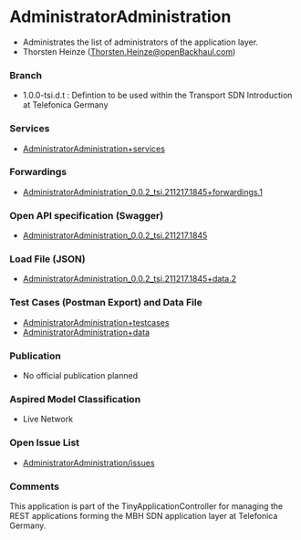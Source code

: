 # AdministratorAdministration

- Administrates the list of administrators of the application layer.
- Thorsten Heinze (Thorsten.Heinze@openBackhaul.com)

### Branch

- 1.0.0-tsi.d.t : Defintion to be used within the Transport SDN Introduction at Telefonica Germany

### Services

- [AdministratorAdministration+services](./AdministratorAdministration+services.yaml)

### Forwardings

- [AdministratorAdministration_0.0.2_tsi.211217.1845+forwardings.1](./AdministratorAdministration_0.0.2_tsi.211217.1845+forwardings.1.xlsx)

### Open API specification (Swagger)

- [AdministratorAdministration_0.0.2_tsi.211217.1845](AdministratorAdministration_0.0.2_tsi.211217.1845.yaml)

### Load File (JSON)

- [AdministratorAdministration_0.0.2_tsi.211217.1845+data.2](AdministratorAdministration_0.0.2_tsi.211217.1845+data.2.json)

### Test Cases (Postman Export) and Data File

- [AdministratorAdministration+testcases](./AdministratorAdministration%2Btestcases.json)
- [AdministratorAdministration+data](./AdministratorAdministration_0.0.2_tsi.211217.1845%2Bdata.2.json)

### Publication

- No official publication planned

### Aspired Model Classification

- Live Network

### Open Issue List

- [AdministratorAdministration/issues](../../issues)

### Comments

This application is part of the TinyApplicationController for managing the REST applications forming the MBH SDN application layer at Telefonica Germany.
